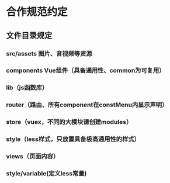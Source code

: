 # 合作规范约定

## 文件目录规定
### src/assets 图片、音视频等资源
### components Vue组件（具备通用性、common为可复用）
### lib（js函数库）
### router（路由、所有component在constMenu内显示声明）
### store（vuex，不同的大模块请创建modules）
### style（less样式，只放置具备极高通用性的样式）
### views（页面内容）
### style/variable(定义less常量)

